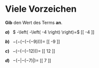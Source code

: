 <!--
version:  0.0.1

language: de

@style
input {
    text-align: center;
}

.flex-container {
    display: flex;
    flex-wrap: wrap;
    align-items: stretch;
    gap: 20px;
}

.flex-child {
    flex: 1;
    min-width: 350px;
    margin-right: 20px;
}

@media (max-width: 400px) {
    .flex-child {
        flex: 100%;
        margin-right: 0;
    }
}
@end

formula: \carry   \textcolor{red}{\scriptsize #1}
formula: \digit   \rlap{\carry{#1}}\phantom{#2}#2
formula: \permil  \text{‰}

import: https://raw.githubusercontent.com/LiaTemplates/Tikz-Jax/main/README.md

script: https://cdn.jsdelivr.net/gh/LiaTemplates/Tikz-Jax@main/dist/index.js


tags: Negative Zahlen, Zahlenverständnis, sehr leicht, sehr niedrig, Angeben

comment: Viele Vorzeichen sind auch kein Problem.

author: Martin Lommatzsch

-->




# Viele Vorzeichen

**Gib** den Wert des Terms **an**.


<section class="flex-container">
<div class="flex-child">


__$a)\;\;$__ $ -\left( -\left( -4 \right) \right)=$ [[  -4  ]]

</div>
<div class="flex-child">

__$b)\;\;$__ $-\left( -\left( -\left( -\left( -9 \right) \right) \right) \right)=$ [[  -9  ]]

</div>
<div class="flex-child">

__$c)\;\;$__ $-\left( -\left( -\left( -12 \right) \right) \right)=$ [[  12  ]]

</div>
<div class="flex-child">

__$d)\;\;$__ $-\left( -\left| -\left( -7 \right) \right| \right)=$ [[   7  ]]

</div>
</section>





